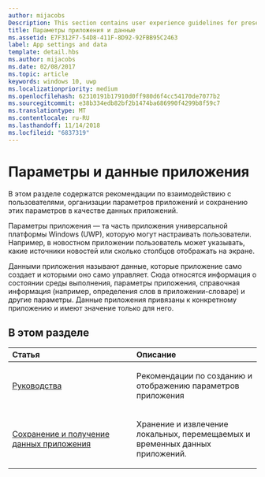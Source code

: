 ```yaml
---
author: mijacobs
Description: This section contains user experience guidelines for presenting app settings and storing those settings as app data.
title: Параметры приложения и данные
ms.assetid: E7F312F7-54D8-411F-8D92-92FBB95C2463
label: App settings and data
template: detail.hbs
ms.author: mijacobs
ms.date: 02/08/2017
ms.topic: article
keywords: windows 10, uwp
ms.localizationpriority: medium
ms.openlocfilehash: 62310191b17910d0ff980d6f4cc54170de7077b2
ms.sourcegitcommit: e38b334edb82bf2b1474ba686990f4299b8f59c7
ms.translationtype: MT
ms.contentlocale: ru-RU
ms.lasthandoff: 11/14/2018
ms.locfileid: "6837319"
---
```

# <a name="app-settings-and-data"></a>Параметры и данные приложения




В этом разделе содержатся рекомендации по взаимодействию с пользователями, организации параметров приложений и сохранению этих параметров в качестве данных приложений.

Параметры приложения — та часть приложения универсальной платформы Windows (UWP), которую могут настраивать пользователи. Например, в новостном приложении пользователь может указывать, какие источники новостей или сколько столбцов отображать на экране.

Данными приложения называют данные, которые приложение само создает и которыми оно само управляет. Сюда относятся информация о состоянии среды выполнения, параметры приложения, справочная информация (например, определения слов в приложении-словаре) и другие параметры. Данные приложения привязаны к конкретному приложению и имеют значение только для него.
## <a name="in-this-section"></a>В этом разделе
<table>
<colgroup>
<col width="50%" />
<col width="50%" />
</colgroup>
<thead>
<tr class="header">
<th align="left">Статья</th>
<th align="left">Описание</th>
</tr>
</thead>
<tbody>
<tr class="odd">
<td align="left"><p><a href="guidelines-for-app-settings.md">Руководства</a></p></td>
<td align="left"><p>Рекомендации по созданию и отображению параметров приложения</p></td>
</tr>
<tr class="even">
<td align="left"><p><a href="store-and-retrieve-app-data.md">Сохранение и получение данных приложения</a></p></td>
<td align="left"><p>Хранение и извлечение локальных, перемещаемых и временных данных приложений.</p></td>
</tr>
</tbody>
</table>



